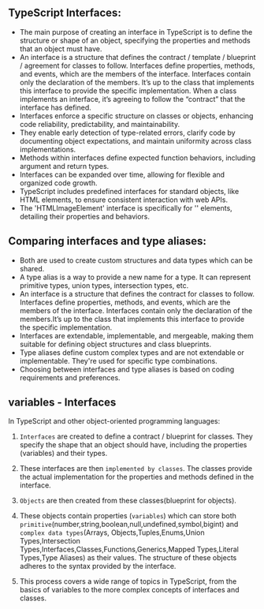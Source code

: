 ## TypeScript Interfaces:

- The main purpose of creating an interface in TypeScript is to define the structure or shape of an object, specifying
  the properties and methods that an object must have.
- An interface is a structure that defines the contract / template / blueprint / agreement for classes to follow.
  Interfaces define properties, methods, and events, which are the members of the interface. Interfaces contain only the declaration of the members. It’s up to the class that implements this interface to provide the specific implementation.
  When a class implements an interface, it’s agreeing to follow the “contract” that the interface has defined.
- Interfaces enforce a specific structure on classes or objects, enhancing code reliability, predictability, and
  maintainability.
- They enable early detection of type-related errors, clarify code by documenting object expectations, and maintain
  uniformity across class implementations.
- Methods within interfaces define expected function behaviors, including argument and return types.
- Interfaces can be expanded over time, allowing for flexible and organized code growth.
- TypeScript includes predefined interfaces for standard objects, like HTML elements, to ensure consistent interaction
  with web APIs.
- The 'HTMLImageElement' interface is specifically for '<img>' elements, detailing their properties and behaviors.

## Comparing interfaces and type aliases:

- Both are used to create custom structures and data types which can be shared.
- A type alias is a way to provide a new name for a type. It can represent primitive types, union types, intersection
  types, etc.
- An interface is a structure that defines the contract for classes to follow. Interfaces define properties, methods, and
  events, which are the members of the interface. Interfaces contain only the declaration of the members.It’s up to the class that implements this interface to provide the specific implementation.
- Interfaces are extendable, implementable, and mergeable, making them suitable for defining object structures and
  class blueprints.
- Type aliases define custom complex types and are not extendable or implementable. They're used for specific type
  combinations.
- Choosing between interfaces and type aliases is based on coding requirements and preferences.

## variables - Interfaces

In TypeScript and other object-oriented programming languages:

1. `Interfaces` are created to define a contract / blueprint for classes. They specify the shape that an object should have, including the properties (variables) and their types.

2. These interfaces are then `implemented by classes`. The classes provide the actual implementation for the properties and methods defined in the interface.

3. `Objects` are then created from these classes(blueprint for objects). 

4. These objects contain properties (`variables`) which can store both `primitive`(number,string,boolean,null,undefined,symbol,bigint) and `complex data types`(Arrays, Objects,Tuples,Enums,Union Types,Intersection Types,Interfaces,Classes,Functions,Generics,Mapped Types,Literal Types,Type Aliases) as their values.
   The structure of these objects adheres to the syntax provided by the interface.
5. This process covers a wide range of topics in TypeScript, from the basics of variables to the more complex concepts of interfaces and classes.
